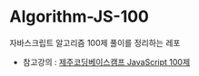 # Algorithm-JS-100

자바스크립트 알고리즘 100제 풀이를 정리하는 레포

- 참고강의 : [제주코딩베이스캠프 JavaScript 100제](https://www.inflearn.com/course/%EC%A0%9C%EC%A3%BC%EC%BD%94%EB%94%A9-%EC%9E%90%EB%B0%94%EC%8A%A4%ED%81%AC%EB%A6%BD%ED%8A%B8-100%EC%A0%9C/dashboard)

